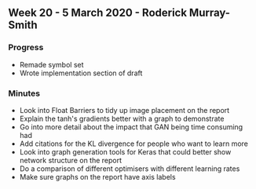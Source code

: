 ## Week 20 - 5 March 2020 - Roderick Murray-Smith 

### Progress
* Remade symbol set
* Wrote implementation section of draft

### Minutes
* Look into Float Barriers to tidy up image placement on the report
* Explain the tanh's gradients better with a graph to demonstrate
* Go into more detail about the impact that GAN being time consuming had
* Add citations for the KL divergence for people who want to learn more
* Look into graph generation tools for Keras that could better show network structure on the report
* Do a comparison of different optimisers with different learning rates
* Make sure graphs on the report have axis labels
